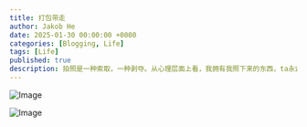 ```yaml
---
title: 打包带走
author: Jakob He
date: 2025-01-30 00:00:00 +0000
categories: [Blogging, Life]
tags: [Life]
published: true
description: 拍照是一种索取，一种剥夺。从心理层面上看，我拥有我照下来的东西，ta永远保留在我的相册里。人们在争先恐后的抢夺最佳的拍摄位置，将博物馆的藏品保存到自己的相册里，而我，迫不及待的想把这些想要”占有“国宝的人”打包带走“。很不幸的是，我并不是这条食物链的最顶端，我也被另外一个人”捕获“了。
---
```


![Image](/2025-01-30-take-away-from-xxx/1.jpeg)

![Image](/2025-01-30-take-away-from-xxx/2.jpeg)
